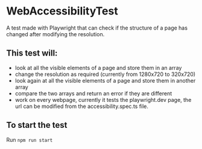 # WebAccessibilityTest

A test made with Playwright that can check if the structure of a page has changed after modifying the resolution.

## This test will:
- look at all the visible elements of a page and store them in an array
- change the resolution as required (currently from 1280x720 to 320x720)
- look again at all the visible elements of a page and store them in another array
- compare the two arrays and return an error if they are different
- work on every webpage, currently it tests the playwright.dev page, the url can be modified from the accessibility.spec.ts file.

## To start the test
Run `npm run start`
